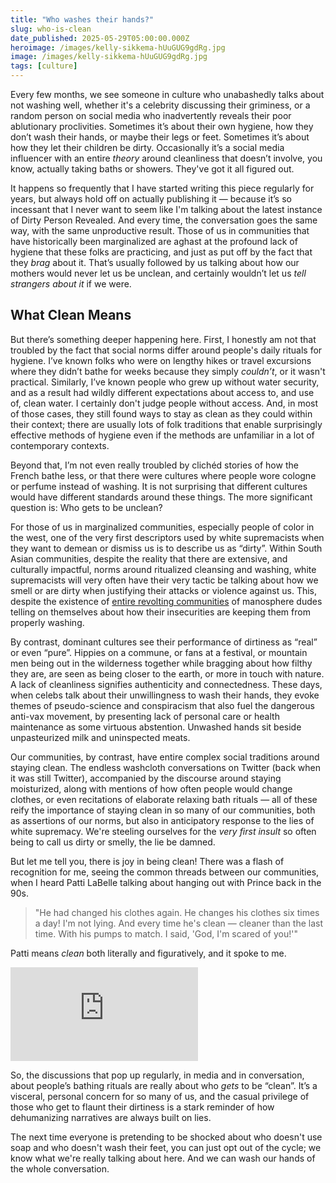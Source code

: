 ```yaml
---
title: "Who washes their hands?"
slug: who-is-clean
date_published: 2025-05-29T05:00:00.000Z
heroimage: /images/kelly-sikkema-hUuGUG9gdRg.jpg
image: /images/kelly-sikkema-hUuGUG9gdRg.jpg
tags: [culture]
---
```


Every few months, we see someone in culture who unabashedly talks about not washing well, whether it's a celebrity discussing their griminess, or a random person on social media who inadvertently reveals their poor ablutionary proclivities. Sometimes it’s about their own hygiene, how they don’t wash their hands, or maybe their legs or feet. Sometimes it’s about how they let their children be dirty. Occasionally it’s a social media influencer with an entire _theory_ around cleanliness that doesn’t involve, you know, actually taking baths or showers. They've got it all figured out.

It happens so frequently that I have started writing this piece regularly for years, but always hold off on actually publishing it — because it’s so incessant that I never want to seem like I'm talking about the latest instance of Dirty Person Revealed. And every time, the conversation goes the same way, with the same unproductive result. Those of us in communities that have historically been marginalized are aghast at the profound lack of hygiene that these folks are practicing, and just as put off by the fact that they _brag_ about it. That’s usually followed by us talking about how our mothers would never let us be unclean, and certainly wouldn’t let us _tell strangers about it_ if we were.

## What Clean Means

But there’s something deeper happening here. First, I honestly am not that troubled by the fact that social norms differ around people's daily rituals for hygiene. I’ve known folks who were on lengthy hikes or travel excursions where they didn’t bathe for weeks because they simply _couldn’t_, or it wasn't practical. Similarly, I’ve known people who grew up without water security, and as a result had wildly different expectations about access to, and use of, clean water. I certainly don't judge people without access. And, in most of those cases, they still found ways to stay as clean as they could within their context; there are usually lots of folk traditions that enable surprisingly effective methods of hygiene even if the methods are unfamiliar in a lot of contemporary contexts.

Beyond that, I’m not even really troubled by clichéd stories of how the French bathe less, or that there were cultures where people wore cologne or perfume instead of washing. It is not surprising that different cultures would have different standards around these things. The more significant question is: Who gets to be unclean?

For those of us in marginalized communities, especially people of color in the west, one of the very first descriptors used by white supremacists when they want to demean or dismiss us is to describe us as “dirty”. Within South Asian communities, despite the reality that there are extensive, and culturally impactful, norms around ritualized cleansing and washing, white supremacists will very often have their very tactic be talking about how we smell or are dirty when justifying their attacks or violence against us. This, despite the existence of <a href="https://slate.com/technology/2024/05/men-soap-washing-butt-reddit.html">entire revolting communities</a> of manosphere dudes telling on themselves about how their insecurities are keeping them from properly washing.

By contrast, dominant cultures see their performance of dirtiness as “real” or even “pure”. Hippies on a commune, or fans at a festival, or mountain men being out in the wilderness together while bragging about how filthy they are, are seen as being closer to the earth, or more in touch with nature. A lack of cleanliness signifies authenticity and connectedness. These days, when celebs talk about their unwillingness to wash their hands, they evoke themes of pseudo-science and conspiracism that also fuel the dangerous anti-vax movement, by presenting lack of personal care or health maintenance as some virtuous abstention. Unwashed hands sit beside unpasteurized milk and uninspected meats.

Our communities, by contrast, have entire complex social traditions around staying clean. The endless washcloth conversations on Twitter (back when it was still Twitter), accompanied by the discourse around staying moisturized, along with mentions of how often people would change clothes, or even recitations of elaborate relaxing bath rituals — all of these reify the importance of staying clean in so many of our communities, both as assertions of our norms, but also in anticipatory response to the lies of white supremacy. We're steeling ourselves for the _very first insult_ so often being to call us dirty or smelly, the lie be damned.

But let me tell you, there is joy in being clean! There was a flash of recognition for me, seeing the common threads between our communities, when I heard Patti LaBelle talking about hanging out with Prince back in the 90s.

>"He had changed his clothes again. He changes his clothes six times a day! I'm not lying. And every time he's clean — cleaner than the last time. With his pumps to match. I said, 'God, I'm scared of you!'"

Patti means _clean_ both literally and figuratively, and it spoke to me.

<iframe src="https://www.youtube-nocookie.com/embed/V-wC4SdE8WQ?start=1680" title="Patti LaBelle talks about how clean Prince is" frameborder="0" allow="accelerometer; autoplay; clipboard-write; encrypted-media; gyroscope; picture-in-picture; web-share" allowfullscreen class="video"></iframe>

So, the discussions that pop up regularly, in media and in conversation, about people’s bathing rituals are really about who _gets_ to be “clean”. It’s a visceral, personal concern for so many of us, and the casual privilege of those who get to flaunt their dirtiness is a stark reminder of how dehumanizing narratives are always built on lies.

The next time everyone is pretending to be shocked about who doesn't use soap and who doesn't wash their feet, you can just opt out of the cycle; we know what we're really talking about here. And we can wash our hands of the whole conversation.
